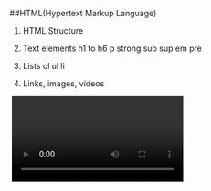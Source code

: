 ##HTML(Hypertext Markup Language)

1. HTML Structure
  <html></html>
  <head></head>
  <body></body>
  <title></title>

2. Text elements
   h1 to h6
   p
   strong
   sub
   sup
   em
   pre
   
3. Lists
   ol
   ul
   li

4. Links, images, videos
  <a href="url"></a>
  <img src="">
  <video src="">

5. Block and inline elements
   Block: Covers the full width
   Inline: Covers required content width 

6. Table
   table
   tr
   th
   td
   thead,tbody,tfoot
   rowspan, colspan

7. Form
   input:text
   input:number
   input:email
   input:password
   input:tel
   input:date
   input:time
   input:range
   input:color
   input:file
   input:radio
   input:checkbox
   select, option
   textarea
   form
   attributes: type, name, id, for, checked, min, max, minlength, required, placeholder, value, selected, disabled
   fieldset, legend 

8. Embedding- ifrrame

9. Semantic elements

##CSS(Cascading Stylesheet)

Syntax:

...
<selector>{
   property: value;
   ...
}
...

1. Selectors
   Element: element name, less priority
   Class(mostly used): .<class-name>, more priority than element but less than id
   ID: #<id-value>, top-priority

2. CSS usage 
   Inline
   Internal
   External

3. Class Vs ID
   Class is an attribute(property) | Id is also attribute.
   Class can be named multiple times | Id can be named only once.
   Class is generally used for CSS | Id is generally used for JS.

4. Properties 
   color
   background-color
   text
   font
   box-model
   display
   flex
   list
   table
   cursor
   pseudo
   opacity
   units
   overflow
   table
   form
   position 
   background image
   gridbox
   icon
   responsive design
